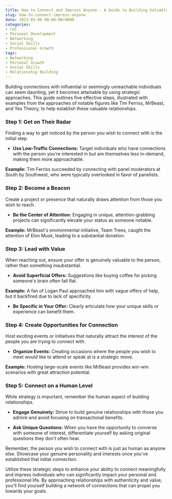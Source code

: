 ```yaml
---
title: How to Connect and Impress Anyone - A Guide to Building Valuable Relationships
slug: how-to-connect-impress-anyone
date: 2023-03-06 00:00:00+0000
categories:
- CoC
- Personal Development
- Networking
- Social Skills
- Professional Growth
tags:
- Networking
- Personal Growth
- Social Skills
- Relationship Building
---
```


Building connections with influential or seemingly unreachable individuals can seem daunting, yet it becomes attainable by using strategic approaches. This guide outlines five effective steps, illustrated with examples from the approaches of notable figures like Tim Ferriss, MrBeast, and Yes Theory, to help establish these valuable relationships.

### Step 1: Get on Their Radar

Finding a way to get noticed by the person you wish to connect with is the initial step.

- **Use Low-Traffic Connections:** Target individuals who have connections with the person you're interested in but are themselves less in-demand, making them more approachable.

**Example:** Tim Ferriss succeeded by connecting with panel moderators at South by Southwest, who were typically overlooked in favor of panelists.

### Step 2: Become a Beacon

Create a project or presence that naturally draws attention from those you wish to reach.

- **Be the Center of Attention:** Engaging in unique, attention-grabbing projects can significantly elevate your status as someone notable.

**Example:** MrBeast's environmental initiative, Team Trees, caught the attention of Elon Musk, leading to a substantial donation.

### Step 3: Lead with Value

When reaching out, ensure your offer is genuinely valuable to the person, rather than something insubstantial.

- **Avoid Superficial Offers:** Suggestions like buying coffee for picking someone's brain often fall flat.

**Example:** A fan of Logan Paul approached him with vague offers of help, but it backfired due to lack of specificity.

- **Be Specific in Your Offer:** Clearly articulate how your unique skills or experience can benefit them.

### Step 4: Create Opportunities for Connection

Host exciting events or initiatives that naturally attract the interest of the people you are trying to connect with.

- **Organize Events:** Creating occasions where the people you wish to meet would like to attend or speak at is a strategic move.

**Example:** Hosting large-scale events like MrBeast provides win-win scenarios with great attraction potential.

### Step 5: Connect on a Human Level

While strategy is important, remember the human aspect of building relationships.

- **Engage Genuinely:** Strive to build genuine relationships with those you admire and avoid focusing on transactional benefits.

- **Ask Unique Questions:** When you have the opportunity to converse with someone of interest, differentiate yourself by asking original questions they don't often hear.

Remember, the person you wish to connect with is just as human as anyone else. Showcase your genuine personality and interests once you've established that initial connection.

Utilize these strategic steps to enhance your ability to connect meaningfully and impress individuals who can significantly impact your personal and professional life. By approaching relationships with authenticity and value, you'll find yourself building a network of connections that can propel you towards your goals.
